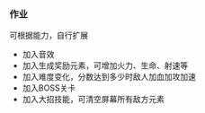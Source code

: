 ### 作业

可根据能力，自行扩展

- 加入音效
- 加入生成奖励元素，可增加火力、生命、射速等
- 加入难度变化，分数达到多少时敌人加血加攻加速
- 加入BOSS关卡
- 加入大招技能，可清空屏幕所有敌方元素